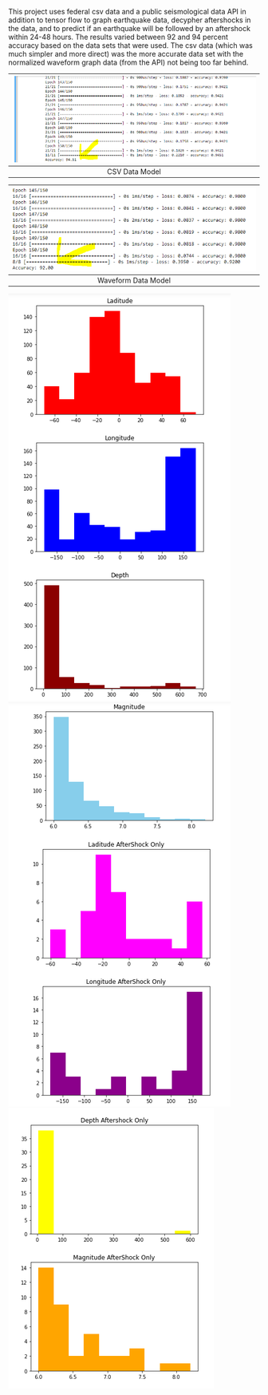 This project uses federal csv data and a public seismological data API in addition to tensor flow
to graph earthquake data, decypher aftershocks in the data, and to predict if an earthquake will
be followed by an aftershock within 24-48 hours. The results varied between 92 and 94 percent accuracy
based on the data sets that were used. The csv data (which was much simpler and more direct) was the more
accurate data set with the normalized waveform graph data (from the API) not being too far behind.

|![alt text](./accuracy.PNG)|
|:--:| 
|CSV Data Model|



|![alt text](./acc2.PNG)|
|:--:| 
|Waveform Data Model|


![alt text](./graphs1.PNG)
![alt text](./graphs2.PNG)
![alt text](./graphs3.PNG)
